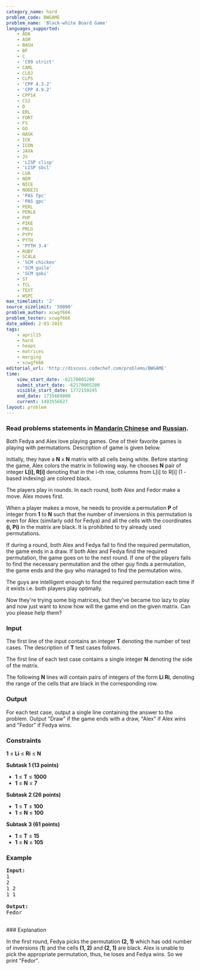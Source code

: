 ```yaml
---
category_name: hard
problem_code: BWGAME
problem_name: 'Black-white Board Game'
languages_supported:
    - ADA
    - ASM
    - BASH
    - BF
    - C
    - 'C99 strict'
    - CAML
    - CLOJ
    - CLPS
    - 'CPP 4.3.2'
    - 'CPP 4.9.2'
    - CPP14
    - CS2
    - D
    - ERL
    - FORT
    - FS
    - GO
    - HASK
    - ICK
    - ICON
    - JAVA
    - JS
    - 'LISP clisp'
    - 'LISP sbcl'
    - LUA
    - NEM
    - NICE
    - NODEJS
    - 'PAS fpc'
    - 'PAS gpc'
    - PERL
    - PERL6
    - PHP
    - PIKE
    - PRLG
    - PYPY
    - PYTH
    - 'PYTH 3.4'
    - RUBY
    - SCALA
    - 'SCM chicken'
    - 'SCM guile'
    - 'SCM qobi'
    - ST
    - TCL
    - TEXT
    - WSPC
max_timelimit: '2'
source_sizelimit: '50000'
problem_author: xcwgf666
problem_tester: xcwgf666
date_added: 2-03-2015
tags:
    - april15
    - hard
    - heaps
    - matrices
    - merging
    - xcwgf666
editorial_url: 'http://discuss.codechef.com/problems/BWGAME'
time:
    view_start_date: -62170005200
    submit_start_date: -62170005200
    visible_start_date: 1772159245
    end_date: 1735669800
    current: 1493556627
layout: problem
---
```

###  Read problems statements in [Mandarin Chinese](http://www.codechef.com/download/translated/APRIL15/mandarin/BWGAME.pdf) and [Russian](http://www.codechef.com/download/translated/APRIL15/russian/BWGAME.pdf).

Both Fedya and Alex love playing games. One of their favorite games is playing with permutations. Description of game is given below.

Initially, they have a **N** x **N** matrix with all cells being white. Before starting the game, Alex colors the matrix in following way. he chooses **N** pair of integer **L\[i\], R\[i\]** denoting that in the i-th row, columns from L\[i\] to R\[i\] (1 - based indexing) are colored black.

The players play in rounds. In each round, both Alex and Fedor make a move. Alex moves first.

When a player makes a move, he needs to provide a permutation **P** of integer from **1** to **N** such that the number of inversions in this permutation is even for Alex (similarly odd for Fedya) and all the cells with the coordinates **(i, Pi)** in the matrix are black. It is prohibited to try already used permutations.

If during a round, both Alex and Fedya fail to find the required permutation, the game ends in a draw. If both Alex and Fedya find the required permutation, the game goes on to the next round. If one of the players fails to find the necessary permutation and the other guy finds a permutation, the game ends and the guy who managed to find the permutation wins.

The guys are intelligent enough to find the required permutation each time if it exists i.e. both players play optimally.

Now they're trying some big matrices, but they've became too lazy to play and now just want to know how will the game end on the given matrix. Can you please help them?

### Input

The first line of the input contains an integer **T** denoting the number of test cases. The description of **T** test cases follows.

The first line of each test case contains a single integer **N** denoting the side of the matrix.

The following **N** lines will contain pairs of integers of the form **Li Ri**, denoting the range of the cells that are black in the corresponding row.

### Output

For each test case, output a single line containing the answer to the problem. Output "Draw" if the game ends with a draw, "Alex" if Alex wins and "Fedor" if Fedya wins.

### Constraints

**1** ≤ **Li** ≤ **Ri** ≤ **N**

**Subtask 1 (13 points)**

- **1** ≤ **T** ≤ **1000**
- **1** ≤ **N** ≤ **7**

**Subtask 2 (26 points)**

- **1** ≤ **T** ≤ **100**
- **1** ≤ **N** ≤ **100**

**Subtask 3 (61 points)**

- **1** ≤ **T** ≤ **15**
- **1** ≤ **N** ≤ **105**

### Example

<pre><b>Input:</b>
1
2
1 2
1 1

<b>Output:</b>
Fedor

</pre>### Explanation
In the first round, Fedya picks the permutation **(2, 1)** which has odd number of inversions (**1**) and the cells  **(1, 2)** and **(2, 1)** are black. Alex is unable to pick the appropriate permutation, thus, he loses and Fedya wins. So we print "Fedor".
